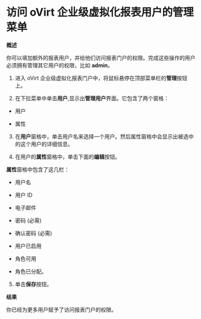 # 访问 oVirt 企业级虚拟化报表用户的管理菜单

**概述**

你可以填加额外的报表用户，并给他们访问报表门户的权限。完成这些操作的用户必须拥有管理其它用户的权限，比如 **admin**。

1. 进入 oVirt 企业级虚拟化报表门户中，将鼠标悬停在顶部菜单栏的**管理**按钮上。

2. 在下拉菜单中单击**用户**,显示出**管理用户**界面。它包含了两个窗格：

 * 用户

 * 属性

3. 在**用户**窗格中，单击用户名来选择一个用户。然后属性窗格中会显示出被选中的这个用户的详细信息。

4. 在用户的**属性**窗格中，单击下面的**编辑**按钮。

  **属性**窗格中包含了这几栏：

 * 用户名

 * 用户 ID

 * 电子邮件

 * 密码 (必需)

 * 确认密码 (必需)

 * 用户已启用

 * 角色可用

 * 角色已分配。

5. 单击**保存**按钮。

**结果**

你已经为更多用户赋予了访问报表门户的权限。
